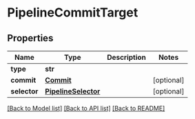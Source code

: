 # PipelineCommitTarget

## Properties
Name | Type | Description | Notes
------------ | ------------- | ------------- | -------------
**type** | **str** |  | 
**commit** | [**Commit**](Commit.md) |  | [optional] 
**selector** | [**PipelineSelector**](PipelineSelector.md) |  | [optional] 

[[Back to Model list]](../README.md#documentation-for-models) [[Back to API list]](../README.md#documentation-for-api-endpoints) [[Back to README]](../README.md)


